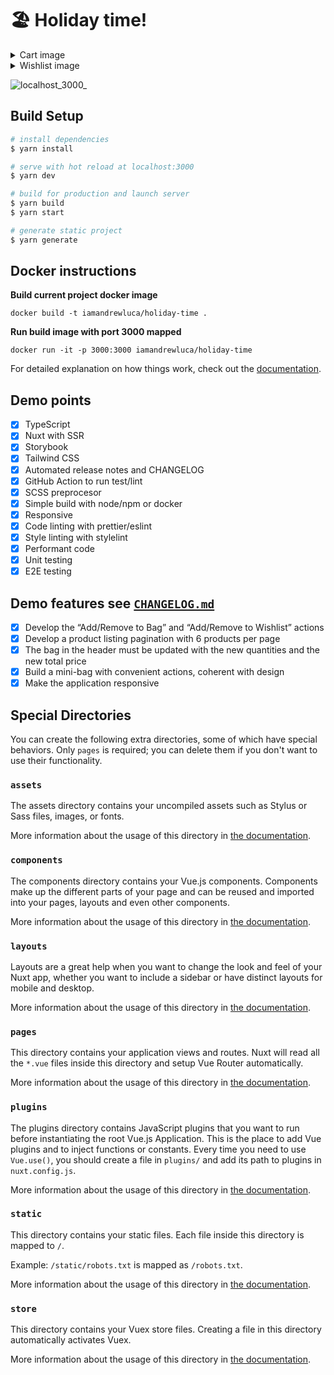 # 🏖️ Holiday time!

<details>
<summary>Cart image</summary>

![localhost_3000_ (1)](https://user-images.githubusercontent.com/1881266/128444562-74513fa4-3719-4a88-a37e-3e9cff37b1e5.png)

</details>


<details>
<summary>Wishlist image</summary>

![localhost_3000_ (2)](https://user-images.githubusercontent.com/1881266/128444637-e361e471-99d8-453a-825a-fe0b02426e4e.png)

</details>

![localhost_3000_](https://user-images.githubusercontent.com/1881266/128444333-30e8deef-6c58-4816-9362-c81d06353579.png)


## Build Setup

```bash
# install dependencies
$ yarn install

# serve with hot reload at localhost:3000
$ yarn dev

# build for production and launch server
$ yarn build
$ yarn start

# generate static project
$ yarn generate
```

## Docker instructions

**Build current project docker image**

```shell
docker build -t iamandrewluca/holiday-time .
```

**Run build image with port 3000 mapped**

```shell
docker run -it -p 3000:3000 iamandrewluca/holiday-time
```

For detailed explanation on how things work, check out the [documentation](https://nuxtjs.org).

## Demo points

- [x] TypeScript
- [x] Nuxt with SSR
- [x] Storybook
- [x] Tailwind CSS
- [x] Automated release notes and CHANGELOG
- [x] GitHub Action to run test/lint
- [x] SCSS preprocesor
- [x] Simple build with node/npm or docker
- [x] Responsive
- [x] Code linting with prettier/eslint
- [x] Style linting with stylelint
- [x] Performant code
- [x] Unit testing
- [x] E2E testing

## Demo features see [`CHANGELOG.md`](./CHANGELOG.md)

- [x] Develop the “Add/Remove to Bag” and “Add/Remove to Wishlist” actions
- [x] Develop a product listing pagination with 6 products per page
- [x] The bag in the header must be updated with the new quantities and the new total price
- [x] Build a mini-bag with convenient actions, coherent with design
- [x] Make the application responsive

## Special Directories

You can create the following extra directories, some of which have special behaviors. Only `pages` is required; you can delete them if you don't want to use their functionality.

### `assets`

The assets directory contains your uncompiled assets such as Stylus or Sass files, images, or fonts.

More information about the usage of this directory in [the documentation](https://nuxtjs.org/docs/2.x/directory-structure/assets).

### `components`

The components directory contains your Vue.js components. Components make up the different parts of your page and can be reused and imported into your pages, layouts and even other components.

More information about the usage of this directory in [the documentation](https://nuxtjs.org/docs/2.x/directory-structure/components).

### `layouts`

Layouts are a great help when you want to change the look and feel of your Nuxt app, whether you want to include a sidebar or have distinct layouts for mobile and desktop.

More information about the usage of this directory in [the documentation](https://nuxtjs.org/docs/2.x/directory-structure/layouts).


### `pages`

This directory contains your application views and routes. Nuxt will read all the `*.vue` files inside this directory and setup Vue Router automatically.

More information about the usage of this directory in [the documentation](https://nuxtjs.org/docs/2.x/get-started/routing).

### `plugins`

The plugins directory contains JavaScript plugins that you want to run before instantiating the root Vue.js Application. This is the place to add Vue plugins and to inject functions or constants. Every time you need to use `Vue.use()`, you should create a file in `plugins/` and add its path to plugins in `nuxt.config.js`.

More information about the usage of this directory in [the documentation](https://nuxtjs.org/docs/2.x/directory-structure/plugins).

### `static`

This directory contains your static files. Each file inside this directory is mapped to `/`.

Example: `/static/robots.txt` is mapped as `/robots.txt`.

More information about the usage of this directory in [the documentation](https://nuxtjs.org/docs/2.x/directory-structure/static).

### `store`

This directory contains your Vuex store files. Creating a file in this directory automatically activates Vuex.

More information about the usage of this directory in [the documentation](https://nuxtjs.org/docs/2.x/directory-structure/store).
